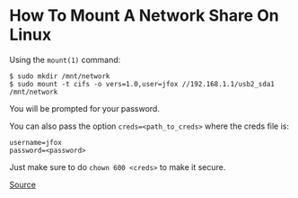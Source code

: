 # How To Mount A Network Share On Linux


Using the `mount(1)` command:
```
$ sudo mkdir /mnt/network
$ sudo mount -t cifs -o vers=1.0,user=jfox //192.168.1.1/usb2_sda1 /mnt/network
```

You will be prompted for your password.

You can also pass the option `creds=<path_to_creds>` where the creds file is:
```
username=jfox
password=<password>
```

Just make sure to do `chown 600 <creds>` to make it secure.

[Source](https://www.linode.com/docs/guides/linux-mount-smb-share/)
